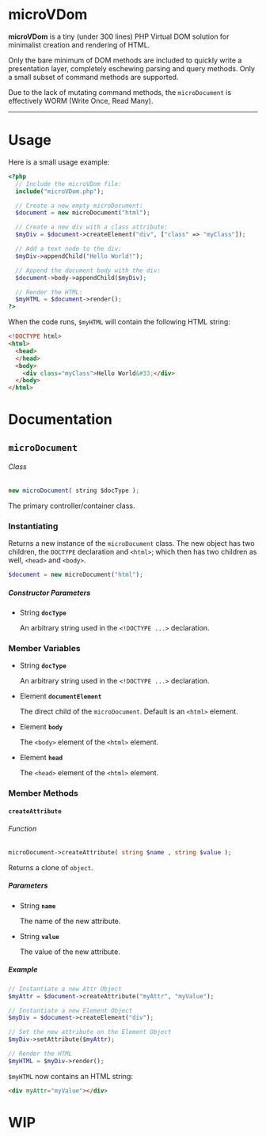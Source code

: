 # microVDom

**microVDom** is a tiny (under 300 lines) PHP Virtual DOM solution for minimalist creation and rendering of HTML.

Only the bare minimum of DOM methods are included to quickly write a presentation layer, completely eschewing parsing and query methods. Only a small subset of command methods are supported.

Due to the lack of mutating command methods, the `microDocument` is effectively WORM (Write Once, Read Many).

___

# Usage

Here is a small usage example:
```PHP
<?php
  // Include the microVDom file:
  include("microVDom.php");

  // Create a new empty microDocument:
  $document = new microDocument("html");

  // Create a new div with a class attribute:
  $myDiv = $document->createElement("div", ["class" => "myClass"]);

  // Add a text node to the div:
  $myDiv->appendChild("Hello World!");

  // Append the document body with the div:
  $document->body->appendChild($myDiv);

  // Render the HTML:
  $myHTML = $document->render();
?>
```
When the code runs, `$myHTML` will contain the following HTML string:
```HTML
<!DOCTYPE html>
<html>
  <head>
  </head>
  <body>
    <div class="myClass">Hello World&#33;</div>
  </body>
</html>
```

# Documentation

## `microDocument`

###### Class

```JavaScript
new microDocument( string $docType );
```

The primary controller/container class.


### Instantiating
Returns a new instance of the `microDocument` class. The new object has two children, the `DOCTYPE` declaration and `<html>`; which then has two children as well, `<head>` and `<body>`.
```PHP
$document = new microDocument("html");
```

##### Constructor Parameters
- String **`docType`**

  An arbitrary string used in the `<!DOCTYPE ...>` declaration.

### Member Variables
- String **`docType`**

  An arbitrary string used in the `<!DOCTYPE ...>` declaration.

- Element **`documentElement`**

  The direct child of the `microDocument`. Default is an `<html>` element.

- Element **`body`**

  The `<body>` element of the `<html>` element.

- Element **`head`**

  The `<head>` element of the `<html>` element.

### Member Methods
#### `createAttribute`

###### Function
```PHP
microDocument->createAttribute( string $name , string $value );
```
Returns a clone of `object`.

##### Parameters
- String **`name`**

  The name of the new attribute.

- String **`value`**

  The value of the new attribute.

##### Example
```PHP
// Instantiate a new Attr Object
$myAttr = $document->createAttribute("myAttr", "myValue");

// Instantiate a new Element Object
$myDiv = $document->createElement("div");

// Set the new attribute on the Element Object
$myDiv->setAttribute($myAttr);

// Render the HTML
$myHTML = $myDiv->render();
```

`$myHTML` now contains an HTML string:
```HTML
<div myAttr="myValue"></div>
```

# WIP
